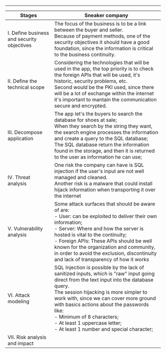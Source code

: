 ___


| **Stages**                                 | **Sneaker company**                                                                                                                                                                                                                                                                                                                                                                         |
| ------------------------------------------ | ------------------------------------------------------------------------------------------------------------------------------------------------------------------------------------------------------------------------------------------------------------------------------------------------------------------------------------------------------------------------------------------- |
| I. Define business and security objectives | The focus of the business is to be a link between the buyer and seller.<br>Because of payment methods, one of the security objectives it should have a good foundation, since the information is critical to the business continuity.                                                                                                                                                       |
| II. Define the technical scope             | Considering the technologies that will be used in the app, the top priority is to check the foreign APIs that will be used, it's historic, security problems, etc.<br>Second would be the PKI used, since there will be a lot of exchange within the internet it's important to mantain the communication secure and encrypted.                                                             |
| III. Decompose application                 | The app let's the buyers to search the database for shoes at sale;<br>When they search by the string they want, the search engine processes the information and create a query to the SQL database;<br>The SQL database return the information found in the storage, and then it is returned to the user as information he can use;                                                         |
| IV. Threat analysis                        | One risk the company can have is SQL injection if the user's input are not well managed and cleaned.<br>Another risk is a malware that could install hijack information when transporting it over the internet                                                                                                                                                                              |
| V. Vulnerability analysis                  | Some attack surfaces that should be aware of are:<br>- User: can be exploited to deliver their own information;<br>- Server: Where and how the server is hosted is vital to the continuity;<br>- Foreign APIs: These APIs should be well known for the organization and community, in order to avoid the exclusion, discontinuity and lack of transparency of how it works                  |
| VI. Attack modeling                        | SQL Injection is possible by the lack of sanitized inputs, which is "raw" input going direct from the text input into the database query.<br>The session hijacking is more simpler to work with, since we can cover more ground with basics actions about the passwords like:<br>- Minimum of 8 characters;<br>- At least 1 uppercase letter;<br>- At least 1 number and special character; |
| VII. Risk analysis and impact              |                                                                                                                                                                                                                                                                                                                                                                                             |

